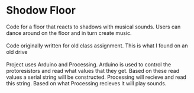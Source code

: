 # Shodow Floor
Code for a floor that reacts to shadows with musical sounds. Users can dance around on the floor and in turn create music.
</br> </br>
Code originally written for old class assignment. This is what I found on an old drive
</br> </br>
Project uses Arduino and Processing. Arduino is used to control the protoresistors and read what values that they get. Based on these read values a serial string will be constructed. Processing will recieve and read this string. Based on what Processing recieves it will play sounds. 

